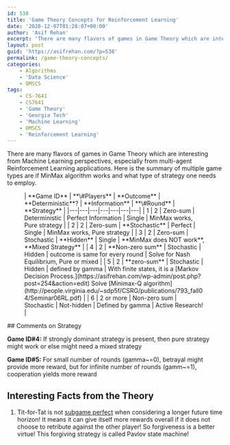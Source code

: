 ```yaml
---
id: 538
title: 'Game Theory Concepts for Reinforcement Learning'
date: '2020-12-07T01:28:07+00:00'
author: 'Asif Rehan'
excerpt: 'There are many flavors of games in Game Theory which are interesting from Machine Learning perspectives, especially from multi-agent Reinforcement Learning applications. Here is the summary of multiple game types are if MinMax algorithm works and what type of strategy one needs to employ.'
layout: post
guid: 'https://asifrehan.com/?p=538'
permalink: /game-theory-concepts/
categories:
    - Algorithms
    - 'Data Science'
    - OMSCS
tags:
    - CS-7641
    - CS7641
    - 'Game Theory'
    - 'Georgia Tech'
    - 'Machine Learning'
    - OMSCS
    - 'Reinforcement Learning'
---
```


There are many flavors of games in Game Theory which are interesting from Machine Learning perspectives, especially from multi-agent Reinforcement Learning applications. Here is the summary of multiple game types are if MinMax algorithm works and what type of strategy one needs to employ.

<figure class="wp-block-table is-style-stripes">| **Game ID** | **\#Players** | **Outcome** | **Deterministic**? | **Information** | **\#Round** | **Strategy** |
|---|---|---|---|---|---|---|
| 1 | 2 | Zero-sum | Deterministic | Perfect Information | Single | MinMax works, Pure strategy |
| 2 | 2 | Zero-sum | **Stochastic** | Perfect | Single | MinMax works, Pure strategy |
| 3 | 2 | Zero-sum | Stochastic | **Hidden** | Single | **MinMax does NOT work**, **Mixed Strategy** |
| 4 | 2 | **Non-zero sum** | Stochastic | Hidden | outcome is same for every round | Solve for Nash Equilibrium, Pure or mixed |
| 5 | 2 | **zero-sum** | Stochastic | Hidden | defined by gamma | With finite states, it is a [Markov Decision Process.](https://asifrehan.com/wp-admin/post.php?post=254&action=edit) Solve [Minimax-Q algorithm](http://people.virginia.edu/~sdp5f/CSRG/publications/793_fall04/Seminar06RL.pdf) |
| 6 | 2 or more | Non-zero sum | Stochastic | Not-hidden | Defined by gamma | Active Research! |

</figure>## Comments on Strategy

**Game ID#4:** If strongly dominant strategy is present, then pure strategy might work or else might need a mixed strategy

**Game ID#5:**  For small number of rounds (gamma~=0), betrayal might provide more reward, but for infinite number of rounds (gamm~=1), cooperation yields more reward

## **Interesting Facts from the Theory** 

1. Tit-for-Tat is not [subgame perfect](https://en.wikipedia.org/wiki/Subgame_perfect_equilibrium) when considering a longer future time horizon! It means it can give itself more rewards overall if it does not choose to retribute against the other player! So forgiveness is a better virtue! This forgiving strategy is called Pavlov state machine!